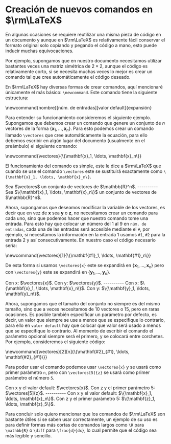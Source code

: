# Creación de nuevos comandos en $\rm\LaTeX$


En algunas ocasiones se requiere reutilizar una misma pieza de código en un documento y aunque en $\rm\LaTeX$ es relativamente fácil conservar el formato original solo copiando y pegando el código a mano, esto puede inducir muchas equivocaciones.

Por ejemplo, supongamos que en nuestro documento necesitamos utilizar bastantes veces una matriz simétrica de $2 \times 2$, aunque el código es relativamente corto, si se necesita muchas veces lo mejor es crear un comando tal que cree automáticamente el código deseado.

En $\rm\LaTeX$ hay diversas formas de crear comandos, aquí mencionaré únicamente el más básico: `\newcommand`. Este comando tiene la siguiente estructura:


<qx-ds-code>
\newcommand{nombre}[núm. de entradas][valor default]{expansión}
</qx-ds-code>

Para entender su funcionamiento consideremos el siguiente ejemplo. Supongamos que debemos crear un comando que genere un conjunto de $n$ vectores de la forma $\{\mathbf{x}_1, \ldots, \mathbf{x}_n \}$. Para esto podemos crear un comando llamado `\vectores` que cree automáticamente la ecuación, para ello debemos escribir en algún lugar del documento (usualmente en el preámbulo) el siguiente comando:

<qx-ds-code>
\newcommand{\vectores}{\{\mathbf{x}_1, \ldots, \mathbf{x}_n\}}
</qx-ds-code>

El funcionamiento del comando es simple, este le dice a $\rm\LaTeX$ que cuando se use el comando `\vectores` este se sustituirá exactamente como `\{\mathbf{x}_1, \ldots, \mathbf{x}_n\}`.

<qx-example-table>
    Sea $\vectores$ un conjunto de vectores de $\mathbb{R}^n$.
----------
    Sea $\{\mathbf{x}_1, \ldots, \mathbf{x}_n\}$ un conjunto de vectores de $\mathbb{R}^n$.
</qx-example-table>

Ahora, supongamos que deseamos modificar la variable de los vectores, es decir que en vez de $\mathbf{x}$ sea $\mathbf{y}$ o $\mathbf{z}$, no necesitamos crear un comando para cada uno, sino que podemos hacer que nuestro comando tome una entrada. Para esto hay que colocar un número del 1 al 9 en `núm. de entradas`, cada una de las entradas será accesible mediante el `#`, por ejemplo, si necesitamos la información en la entrada 1 usamos `#1`, `#2` para la entrada 2 y así consecutivamente. En nuestro caso el código necesario sería:

<qx-ds-code>
\newcommand{\vectores}[1]{\{\mathbf{#1}_1, \ldots, \mathbf{#1}_n\}}
</qx-ds-code>

De esta forma si usamos
`\vectores{x}`
este se expandirá en $\{\mathbf{x}_1, \ldots, \mathbf{x}_n\}$
pero con
`\vectores{y}`
este se expandirá en $\{\mathbf{y}_1, \ldots, \mathbf{y}_n\}$.

<qx-example-table>
    Con x: $\vectores{x}$.
    Con y: $\vectores{y}$.
----------
    Con x: $\{\mathbf{x}_1, \ldots, \mathbf{x}_n\}$.
    Con y: $\{\mathbf{y}_1, \ldots, \mathbf{y}_n\}$.
</qx-example-table>

Ahora, supongamos que el tamaño del conjunto no siempre es del mismo tamaño, sino que a veces necesitamos de 10 vectores o 15, pero en raras ocasiones. Es posible también especificar un parámetro por defecto, es decir, un valor que siempre se use a menos que se especifique lo contrario, para ello en `valor default`
hay que colocar que valor será usado a menos que se especifique lo contrario. Al momento de escribir el comando el parámetro opcional siempre será el primero, y se colocará entre corchetes. Por ejemplo, consideremos el siguiente código:

<qx-ds-code>
\newcommand{\vectores}[2][n]{\{\mathbf{#2}_{#1}, \ldots, \mathbf{#2}_{#1}\}}
</qx-ds-code>

Para poder usar el comando podemos usar `\vectores{x}` y se usará como primer parámetro `n`, pero con `\vectores[5]{z}` se usará como primer parámetro el número `5`.

<qx-example-table>
    Con x y el valor default: $\vectores{x}$.
    Con z y el primer parámetro 5: $\vectores[5]{z}$.
----------
    Con x y el valor default:
    $\{\mathbf{x}_1, \ldots, \mathbf{x}_n\}$.
    Con z y el primer parámetro 5:
    $\{\mathbf{z}_1, \ldots, \mathbf{z}_5\}$.
</qx-example-table>


Para concluir solo quiero mencionar que los comandos de $\rm\LaTeX$ son bastante útiles si se saben usar correctamente, un ejemplo de su uso es para definir formas más cortas de comandos largos como `\R` para `\mathbb{R}` o `\diff` para `\frac{d}{dx}`, lo cual permite que el código sea más legible y sencillo.